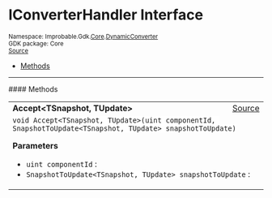 
# IConverterHandler Interface
<sup>
Namespace: Improbable.Gdk.<a href="{{urlRoot}}/api/core-index">Core</a>.<a href="{{urlRoot}}/api/core/dynamic-converter">DynamicConverter</a><br/>
GDK package: Core<br/>
<a href="https://www.github.com/spatialos/gdk-for-unity/blob/b136dc2b/workers/unity/Packages/com.improbable.gdk.core/Dynamic/DynamicConverter.cs/#L11">Source</a>
<style>
a code {
                    padding: 0em 0.25em!important;
}
code {
                    background-color: #ffffff!important;
}
</style>
</sup>
<nav id="pageToc" class="page-toc"><ul><li><a href="#methods">Methods</a>
</ul></nav>













</p>
<hr style="width:100%; border-top-color:#d8d8d8" />
#### Methods


</p>




<table width="100%">
    <tr>
        <td style="border-right:none"><b>Accept&lt;TSnapshot, TUpdate&gt;</b></td>
        <td style="border-left:none; text-align:right"><a href="https://www.github.com/spatialos/gdk-for-unity/blob/b136dc2b/workers/unity/Packages/com.improbable.gdk.core/Dynamic/DynamicConverter.cs/#L13">Source</a></td>
    </tr>
    <tr>
        <td colspan="2">
<code>void Accept&lt;TSnapshot, TUpdate&gt;(uint componentId, SnapshotToUpdate&lt;TSnapshot, TUpdate&gt; snapshotToUpdate)</code></p>



</p>

<b>Parameters</b>

<ul>
<li><code>uint componentId</code> : </li>
<li><code>SnapshotToUpdate&lt;TSnapshot, TUpdate&gt; snapshotToUpdate</code> : </li>
</ul>





</td>
    </tr>
</table>






